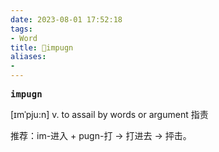 ```yaml
---
date: 2023-08-01 17:52:18
tags: 
- Word
title: 📖impugn
aliases: 
- 
---
```


<pre><strong>impugn</strong></pre>

[ɪmˈpju:n]
v. to assail by words or argument 指责

推荐：im-进入 + pugn-打 → 打进去 → 抨击。